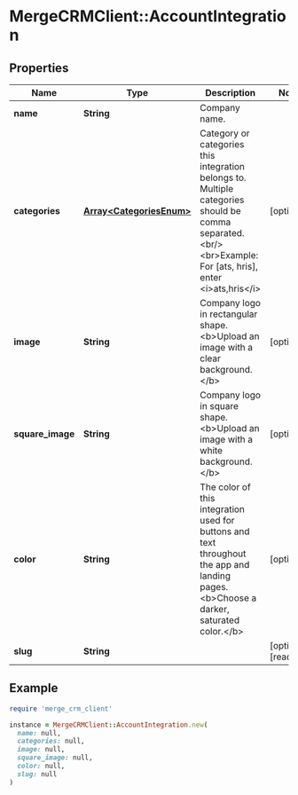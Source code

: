 # MergeCRMClient::AccountIntegration

## Properties

| Name | Type | Description | Notes |
| ---- | ---- | ----------- | ----- |
| **name** | **String** | Company name. |  |
| **categories** | [**Array&lt;CategoriesEnum&gt;**](CategoriesEnum.md) | Category or categories this integration belongs to. Multiple categories should be comma separated.&lt;br/&gt;&lt;br&gt;Example: For [ats, hris], enter &lt;i&gt;ats,hris&lt;/i&gt; | [optional] |
| **image** | **String** | Company logo in rectangular shape. &lt;b&gt;Upload an image with a clear background.&lt;/b&gt; | [optional] |
| **square_image** | **String** | Company logo in square shape. &lt;b&gt;Upload an image with a white background.&lt;/b&gt; | [optional] |
| **color** | **String** | The color of this integration used for buttons and text throughout the app and landing pages. &lt;b&gt;Choose a darker, saturated color.&lt;/b&gt; | [optional] |
| **slug** | **String** |  | [optional][readonly] |

## Example

```ruby
require 'merge_crm_client'

instance = MergeCRMClient::AccountIntegration.new(
  name: null,
  categories: null,
  image: null,
  square_image: null,
  color: null,
  slug: null
)
```

